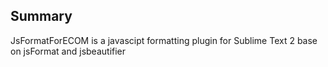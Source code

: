 ## Summary
JsFormatForECOM is a javascipt formatting plugin for Sublime Text 2 base on jsFormat and jsbeautifier


